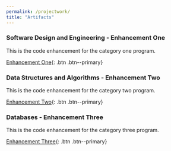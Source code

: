 ```yaml
---
permalink: /projectwork/
title: "Artifacts"
---
```



### Software Design and Engineering - Enhancement One

This is the code enhancement for the category one program.

[Enhancement One](/projectwork/artifact-1){: .btn .btn--primary}

### Data Structures and Algorithms - Enhancement Two

This is the code enhancement for the category two program.

[Enhancement Two](/projectwork/artifact-2){: .btn .btn--primary}

### Databases - Enhancement Three

This is the code enhancement for the category three program.

[Enhancement Three](/projectwork/artifact-3){: .btn .btn--primary}
